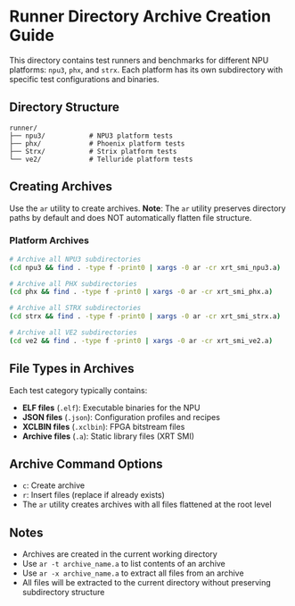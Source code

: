 # Runner Directory Archive Creation Guide

This directory contains test runners and benchmarks for different NPU platforms: `npu3`, `phx`, and `strx`. Each platform has its own subdirectory with specific test configurations and binaries.

## Directory Structure

```
runner/
├── npu3/           # NPU3 platform tests
├── phx/            # Phoenix platform tests
├── Strx/           # Strix platform tests
└── ve2/            # Telluride platform tests
```

## Creating Archives

Use the `ar` utility to create archives. **Note**: The `ar` utility preserves directory paths by default and does NOT automatically flatten file structure.

### Platform Archives

```bash
# Archive all NPU3 subdirectories
(cd npu3 && find . -type f -print0 | xargs -0 ar -cr xrt_smi_npu3.a)

# Archive all PHX subdirectories  
(cd phx && find . -type f -print0 | xargs -0 ar -cr xrt_smi_phx.a)

# Archive all STRX subdirectories
(cd strx && find . -type f -print0 | xargs -0 ar -cr xrt_smi_strx.a)

# Archive all VE2 subdirectories
(cd ve2 && find . -type f -print0 | xargs -0 ar -cr xrt_smi_ve2.a)
```

## File Types in Archives

Each test category typically contains:
- **ELF files** (`.elf`): Executable binaries for the NPU
- **JSON files** (`.json`): Configuration profiles and recipes
- **XCLBIN files** (`.xclbin`): FPGA bitstream files
- **Archive files** (`.a`): Static library files (XRT SMI)

## Archive Command Options

- `c`: Create archive
- `r`: Insert files (replace if already exists)
- The `ar` utility creates archives with all files flattened at the root level

## Notes

- Archives are created in the current working directory
- Use `ar -t archive_name.a` to list contents of an archive
- Use `ar -x archive_name.a` to extract all files from an archive
- All files will be extracted to the current directory without preserving subdirectory structure
